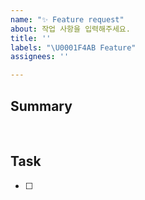 ```yaml
---
name: "✨ Feature request"
about: 작업 사항을 입력해주세요.
title: ''
labels: "\U0001F4AB Feature"
assignees: ''

---
```


## Summary

</br>

## Task

- [ ]

</br>
